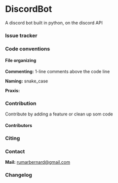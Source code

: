 # DiscordBot
A discord bot built in python, on the discord API

### Issue tracker


### Code conventions
#### File organizing

**Commenting:**  1-line comments above the code line

**Naming:**  snake_case

**Praxis:**


### Contribution
Contribute by adding a feature or clean up som code

#### Contributors


### Citing


### Contact
**Mail:**  rumarbernard@gmail.com

### Changelog
